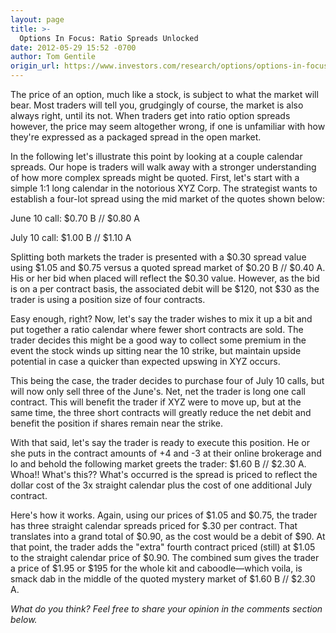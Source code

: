 ```yaml
---
layout: page
title: >-
  Options In Focus: Ratio Spreads Unlocked
date: 2012-05-29 15:52 -0700
author: Tom Gentile
origin_url: https://www.investors.com/research/options/options-in-focus-ratio-spreads-unlocked/
---
```






The price of an option, much like a stock, is subject to what the market will bear. Most traders will tell you, grudgingly of course, the market is also always right, until its not. When traders get into ratio option spreads however, the price may seem altogether wrong, if one is unfamiliar with how they're expressed as a packaged spread in the open market. 

  

In the following let's illustrate this point by looking at a couple calendar spreads. Our hope is traders will walk away with a stronger understanding of how more complex spreads might be quoted. First, let's start with a simple 1:1 long calendar in the notorious XYZ Corp. The strategist wants to establish a four-lot spread using the mid market of the quotes shown below:

  

June 10 call: $0.70 B // $0.80 A

  

July 10 call: $1.00 B // $1.10 A

  

Splitting both markets the trader is presented with a $0.30 spread value using $1.05 and $0.75 versus a quoted spread market of $0.20 B // $0.40 A. His or her bid when placed will reflect the $0.30 value. However, as the bid is on a per contract basis, the associated debit will be $120, not $30 as the trader is using a position size of four contracts.

  

Easy enough, right? Now, let's say the trader wishes to mix it up a bit and put together a ratio calendar where fewer short contracts are sold. The trader decides this might be a good way to collect some premium in the event the stock winds up sitting near the 10 strike, but maintain upside potential in case a quicker than expected upswing in XYZ occurs.

  

This being the case, the trader decides to purchase four of July 10 calls, but will now only sell three of the June's. Net, net the trader is long one call contract. This will benefit the trader if XYZ were to move up, but at the same time, the three short contracts will greatly reduce the net debit and benefit the position if shares remain near the strike.

  

With that said, let's say the trader is ready to execute this position. He or she puts in the contract amounts of +4 and -3 at their online brokerage and lo and behold the following market greets the trader: $1.60 B // $2.30 A. Whoa!! What's this?? What's occurred is the spread is priced to reflect the dollar cost of the 3x straight calendar plus the cost of one additional July contract.

  

Here's how it works. Again, using our prices of $1.05 and $0.75, the trader has three straight calendar spreads priced for $.30 per contract. That translates into a grand total of $0.90, as the cost would be a debit of $90. At that point, the trader adds the "extra" fourth contract priced (still) at $1.05 to the straight calendar price of $0.90. The combined sum gives the trader a price of $1.95 or $195 for the whole kit and caboodle—which voila, is smack dab in the middle of the quoted mystery market of $1.60 B // $2.30 A.

  

*What do you think? Feel free to share your opinion in the comments section below.*





